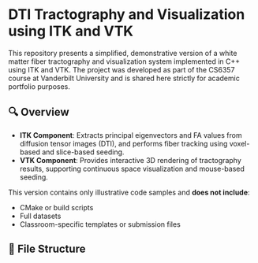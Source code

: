 # DTI Tractography and Visualization using ITK and VTK

This repository presents a simplified, demonstrative version of a white matter fiber tractography and visualization system implemented in C++ using ITK and VTK. The project was developed as part of the CS6357 course at Vanderbilt University and is shared here strictly for academic portfolio purposes.

## 🔍 Overview

- **ITK Component**: Extracts principal eigenvectors and FA values from diffusion tensor images (DTI), and performs fiber tracking using voxel-based and slice-based seeding.
- **VTK Component**: Provides interactive 3D rendering of tractography results, supporting continuous space visualization and mouse-based seeding.

This version contains only illustrative code samples and **does not include**:
- CMake or build scripts
- Full datasets
- Classroom-specific templates or submission files

## 📁 File Structure

